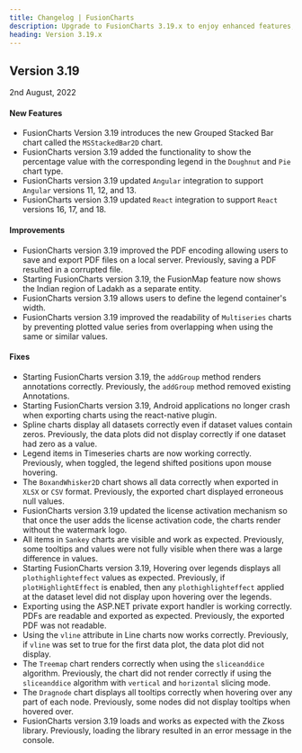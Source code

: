 ```yaml
---
title: Changelog | FusionCharts
description: Upgrade to FusionCharts 3.19.x to enjoy enhanced features, bug fixes, and improved performance. Check out the detailed version history for all updates. Try now!
heading: Version 3.19.x
---
```


<h2 class="sub-heading">Version 3.19</h2>

<p class="release-date">2nd August, 2022</p>

<h4>New Features</h4>

-  FusionCharts Version 3.19 introduces the new Grouped Stacked Bar chart called the `MSStackedBar2D` chart. 
-  FusionCharts version 3.19 added the functionality to show the percentage value with the corresponding legend in the `Doughnut` and `Pie` chart type.
-  FusionCharts version 3.19 updated `Angular` integration to support `Angular` versions 11, 12, and 13.
-  FusionCharts version 3.19 updated `React` integration to support `React` versions 16, 17, and 18.

<h4>Improvements</h4>

-  FusionCharts version 3.19 improved the PDF encoding allowing users to save and export PDF files on a local server. Previously, saving a PDF resulted in a corrupted file.
-  Starting FusionCharts version 3.19, the FusionMap feature now shows the Indian region of Ladakh as a separate entity. 
-  FusionCharts version 3.19 allows users to define the legend container's width.
-  FusionCharts version 3.19 improved the readability of `Multiseries` charts by preventing plotted value series from overlapping when using the same or similar values.

<h4>Fixes</h4>

-  Starting FusionCharts version 3.19, the `addGroup` method renders annotations correctly. Previously, the `addGroup` method removed existing Annotations.
-  Starting FusionCharts version 3.19, Android applications no longer crash when exporting charts using the react-native plugin.
-  Spline charts display all datasets correctly even if dataset values contain zeros. Previously, the data plots did not display correctly if one dataset had zero as a value. 
-  Legend items in Timeseries charts are now working correctly. Previously, when toggled, the legend shifted positions upon mouse hovering. 
-  The `BoxandWhisker2D` chart shows all data correctly when exported in `XLSX` or `CSV` format. Previously, the exported chart displayed erroneous null values.
-  FusionCharts version 3.19 updated the license activation mechanism so that once the user adds the license activation code, the charts render without the watermark logo. 
-  All items in `Sankey` charts are visible and work as expected. Previously, some tooltips and values were not fully visible when there was a large difference in values.
-  Starting FusionCharts version 3.19, Hovering over legends displays all `plothighlighteffect` values as expected. Previously, if `plotHighlightEffect` is enabled, then any `plothighlighteffect` applied at the dataset level did not display upon hovering over the legends.
-  Exporting using the ASP.NET private export handler is working correctly. PDFs are readable and exported as expected. Previously, the exported PDF was not readable.
-  Using the `vline` attribute in Line charts now works correctly. Previously, if `vline` was set to true for the first data plot, the data plot did not display.
-  The `Treemap` chart renders correctly when using the `sliceanddice` algorithm. Previously, the chart did not render correctly if using the `sliceanddice` algorithm with `vertical` and `horizontal` slicing mode.
-  The `Dragnode` chart displays all tooltips correctly when hovering over any part of each node. Previously, some nodes did not display tooltips when hovered over.
-  FusionCharts version 3.19 loads and works as expected with the Zkoss library. Previously, loading the library resulted in an error message in the console.
